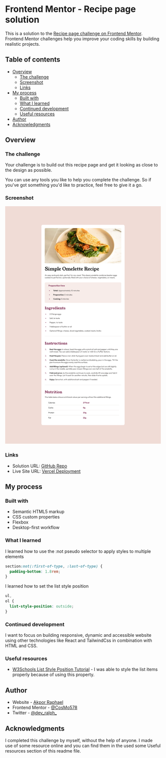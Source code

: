 # Frontend Mentor - Recipe page solution

This is a solution to the [Recipe page challenge on Frontend Mentor](https://www.frontendmentor.io/challenges/recipe-page-KiTsR8QQKm). Frontend Mentor challenges help you improve your coding skills by building realistic projects.

## Table of contents

- [Overview](#overview)
  - [The challenge](#the-challenge)
  - [Screenshot](#screenshot)
  - [Links](#links)
- [My process](#my-process)
  - [Built with](#built-with)
  - [What I learned](#what-i-learned)
  - [Continued development](#continued-development)
  - [Useful resources](#useful-resources)
- [Author](#author)
- [Acknowledgments](#acknowledgments)

## Overview

### The challenge

Your challenge is to build out this recipe page and get it looking as close to the design as possible.

You can use any tools you like to help you complete the challenge. So if you've got something you'd like to practice, feel free to give it a go.

### Screenshot

![](./Screenshot.png)

### Links

- Solution URL: [GitHub Repo](https://github.com/CosMo578/Recipe-page)
- Live Site URL: [Vercel Deployment](https://recipe-page-raph.vercel.app)

## My process

### Built with

- Semantic HTML5 markup
- CSS custom properties
- Flexbox
- Desktop-first workflow

### What I learned

I learned how to use the :not pseudo selector to apply styles to multiple elements

```css
section:not(:first-of-type, :last-of-type) {
  padding-bottom: 1.8rem;
}
```
I learned how to set the list style position

```css
ul,
ol {
  list-style-position: outside;
}
```

### Continued development

I want to focus on building responsive, dynamic and accessible website using other technologies like React and TailwindCss in combination with HTML and CSS.


### Useful resources

- [W3Schools List Style Position Tutorial](https://www.w3schools.com/cssref/pr_list-style-position.php) - I was able to style the list items properly because of using this property.

## Author

- Website - [Akpor Raphael](https://raph-portfolio-v2.vercel.app)
- Frontend Mentor - [@CosMo578](https://www.frontendmentor.io/profile/CosMo578)
- Twitter - [@dev_ralph_](https://www.twitter.com/[@dev_ralph_)

## Acknowledgments

I completed this challenge by myself, without the help of anyone. I made use of some resource online and you can find them in the  used some Useful resources section of this readme file.